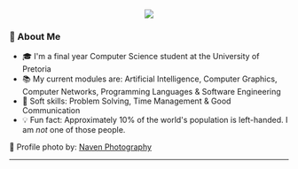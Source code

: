 <h1 align="center">
  <img src="https://readme-typing-svg.herokuapp.com?font=Righteous&size=35&color=568b22&center=true&vCenter=true&width=500&height=70&duration=4000&lines=Hi+There!+👋;+I'm+Driya;" />
</h1>

### 🔭 About Me
- 🎓 I'm a final year Computer Science student at the University of Pretoria
- 📚 My current modules are: Artificial Intelligence, Computer Graphics, Computer Networks, Programming Languages & Software Engineering
- 🤝 Soft skills: Problem Solving, Time Management & Good Communication
- 💡 Fun fact: Approximately 10% of the world's population is left-handed.  I am *not* one of those people.

📸 Profile photo by: [Naven Photography](https://naven-photography.webnode.co.uk/)

---

<!--
**u23535793/u23535793** is a ✨ _special_ ✨ repository because its `README.md` (this file) appears on your GitHub profile.

Here are some ideas to get you started:

- 🔭 I’m currently working on ...
- 🌱 I’m currently learning ...
- 👯 I’m looking to collaborate on ...
- 🤔 I’m looking for help with ...
- 💬 Ask me about ...
- 📫 How to reach me: ...
- 😄 Pronouns: ...
- ⚡ Fun fact: ...
-->
